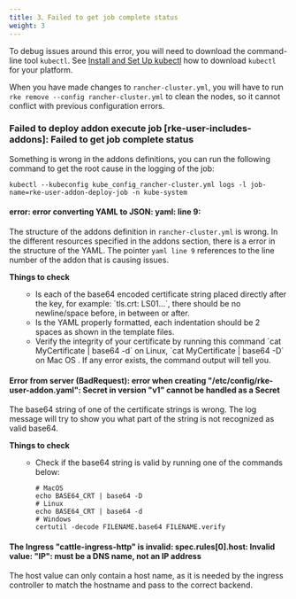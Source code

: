 ```yaml
---
title: 3、Failed to get job complete status
weight: 3
---
```


To debug issues around this error, you will need to download the command-line tool `kubectl`. See [Install and Set Up kubectl](https://kubernetes.io/docs/tasks/tools/install-kubectl/) how to download `kubectl` for your platform.

When you have made changes to `rancher-cluster.yml`, you will have to run `rke remove --config rancher-cluster.yml` to clean the nodes, so it cannot conflict with previous configuration errors.

### Failed to deploy addon execute job [rke-user-includes-addons]: Failed to get job complete status

Something is wrong in the addons definitions, you can run the following command to get the root cause in the logging of the job:

```
kubectl --kubeconfig kube_config_rancher-cluster.yml logs -l job-name=rke-user-addon-deploy-job -n kube-system
```

#### error: error converting YAML to JSON: yaml: line 9:

The structure of the addons definition in `rancher-cluster.yml` is wrong. In the different resources specified in the addons section, there is a error in the structure of the YAML. The pointer  `yaml line 9` references to the line number of the addon that is causing issues.

<b>Things to check</b>
<ul>
<ul>
<li>Is each of the base64 encoded certificate string placed directly after the key, for example: `tls.crt: LS01...`, there should be no newline/space before, in between or after.</li>
<li>Is the YAML properly formatted, each indentation should be 2 spaces as shown in the template files.</li>
<li>Verify the integrity of your certificate by running this command `cat MyCertificate | base64 -d` on Linux, `cat MyCertificate | base64 -D` on Mac OS . If any error exists, the command output will tell you.
</ul>
</ul>

#### Error from server (BadRequest): error when creating "/etc/config/rke-user-addon.yaml": Secret in version "v1" cannot be handled as a Secret

The base64 string of one of the certificate strings is wrong. The log message will try to show you what part of the string is not recognized as valid base64.

<b>Things to check</b>
<ul>
<ul>
<li>Check if the base64 string is valid by running one of the commands below:</li>

```
# MacOS
echo BASE64_CRT | base64 -D
# Linux
echo BASE64_CRT | base64 -d
# Windows
certutil -decode FILENAME.base64 FILENAME.verify
```

</ul>
</ul>

#### The Ingress "cattle-ingress-http" is invalid: spec.rules[0].host: Invalid value: "IP": must be a DNS name, not an IP address

The host value can only contain a host name, as it is needed by the ingress controller to match the hostname and pass to the correct backend.
